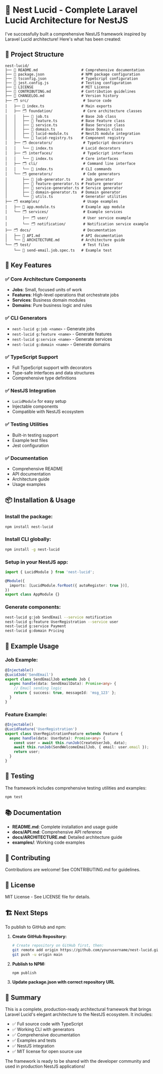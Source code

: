 # 🎉 Nest Lucid - Complete Laravel Lucid Architecture for NestJS

I've successfully built a comprehensive NestJS framework inspired by Laravel Lucid architecture! Here's what has been created:

## 📁 Project Structure

```
nest-lucid/
├── 📄 README.md                    # Comprehensive documentation
├── 📄 package.json                 # NPM package configuration
├── 📄 tsconfig.json                # TypeScript configuration
├── 📄 jest.config.js               # Testing configuration
├── 📄 LICENSE                      # MIT License
├── 📄 CONTRIBUTING.md              # Contribution guidelines
├── 📄 CHANGELOG.md                 # Version history
├── 🗂️ src/                         # Source code
│   ├── 📄 index.ts                 # Main exports
│   ├── 🗂️ foundation/              # Core architecture classes
│   │   ├── 📄 job.ts               # Base Job class
│   │   ├── 📄 feature.ts           # Base Feature class
│   │   ├── 📄 service.ts           # Base Service class
│   │   ├── 📄 domain.ts            # Base Domain class
│   │   ├── 📄 lucid-module.ts      # NestJS module integration
│   │   └── 📄 lucid-registry.ts    # Component registry
│   ├── 🗂️ decorators/              # TypeScript decorators
│   │   └── 📄 index.ts             # Lucid decorators
│   ├── 🗂️ interfaces/              # TypeScript interfaces
│   │   └── 📄 index.ts             # Core interfaces
│   ├── 🗂️ cli/                     # Command line interface
│   │   └── 📄 index.ts             # CLI commands
│   └── 🗂️ generators/              # Code generators
│       ├── 📄 job-generator.ts     # Job generator
│       ├── 📄 feature-generator.ts # Feature generator
│       ├── 📄 service-generator.ts # Service generator
│       ├── 📄 domain-generator.ts  # Domain generator
│       └── 📄 utils.ts             # Generator utilities
├── 🗂️ examples/                    # Usage examples
│   ├── 📄 app.module.ts            # Example app module
│   └── 🗂️ services/                # Example services
│       ├── 🗂️ user/                # User service example
│       └── 🗂️ notification/        # Notification service example
├── 🗂️ docs/                        # Documentation
│   ├── 📄 API.md                   # API documentation
│   └── 📄 ARCHITECTURE.md          # Architecture guide
└── 🗂️ test/                        # Test files
    └── 📄 send-email.job.spec.ts   # Example test
```

## 🚀 Key Features

### ✅ Core Architecture Components
- **Jobs**: Small, focused units of work
- **Features**: High-level operations that orchestrate jobs
- **Services**: Business domain modules
- **Domains**: Pure business logic and rules

### ✅ CLI Generators
- `nest-lucid g:job <name>` - Generate jobs
- `nest-lucid g:feature <name>` - Generate features  
- `nest-lucid g:service <name>` - Generate services
- `nest-lucid g:domain <name>` - Generate domains

### ✅ TypeScript Support
- Full TypeScript support with decorators
- Type-safe interfaces and data structures
- Comprehensive type definitions

### ✅ NestJS Integration
- `LucidModule` for easy setup
- Injectable components
- Compatible with NestJS ecosystem

### ✅ Testing Utilities
- Built-in testing support
- Example test files
- Jest configuration

### ✅ Documentation
- Comprehensive README
- API documentation
- Architecture guide
- Usage examples

## 📦 Installation & Usage

### Install the package:
```bash
npm install nest-lucid
```

### Install CLI globally:
```bash
npm install -g nest-lucid
```

### Setup in your NestJS app:
```typescript
import { LucidModule } from 'nest-lucid';

@Module({
  imports: [LucidModule.forRoot({ autoRegister: true })],
})
export class AppModule {}
```

### Generate components:
```bash
nest-lucid g:job SendEmail --service notification
nest-lucid g:feature UserRegistration --service user
nest-lucid g:service Payment
nest-lucid g:domain Pricing
```

## 🎯 Example Usage

### Job Example:
```typescript
@Injectable()
@LucidJob('SendEmail')
export class SendEmailJob extends Job {
  async handle(data: SendEmailData): Promise<any> {
    // Email sending logic
    return { success: true, messageId: 'msg_123' };
  }
}
```

### Feature Example:
```typescript
@Injectable()
@LucidFeature('UserRegistration')
export class UserRegistrationFeature extends Feature {
  async handle(data: UserData): Promise<any> {
    const user = await this.runJob(CreateUserJob, data);
    await this.runJob(SendWelcomeEmailJob, { email: user.email });
    return user;
  }
}
```

## 🧪 Testing

The framework includes comprehensive testing utilities and examples:

```bash
npm test
```

## 📚 Documentation

- **README.md**: Complete installation and usage guide
- **docs/API.md**: Comprehensive API reference
- **docs/ARCHITECTURE.md**: Detailed architecture guide
- **examples/**: Working code examples

## 🤝 Contributing

Contributions are welcome! See CONTRIBUTING.md for guidelines.

## 📄 License

MIT License - See LICENSE file for details.

## 🏗️ Next Steps

To publish to GitHub and npm:

1. **Create GitHub Repository:**
   ```bash
   # Create repository on GitHub first, then:
   git remote add origin https://github.com/yourusername/nest-lucid.git
   git push -u origin main
   ```

2. **Publish to NPM:**
   ```bash
   npm publish
   ```

3. **Update package.json with correct repository URL**

## 🎊 Summary

This is a complete, production-ready architectural framework that brings Laravel Lucid's elegant architecture to the NestJS ecosystem. It includes:

- ✅ Full source code with TypeScript
- ✅ Working CLI with generators
- ✅ Comprehensive documentation
- ✅ Examples and tests
- ✅ NestJS integration
- ✅ MIT license for open source use

The framework is ready to be shared with the developer community and used in production NestJS applications!
